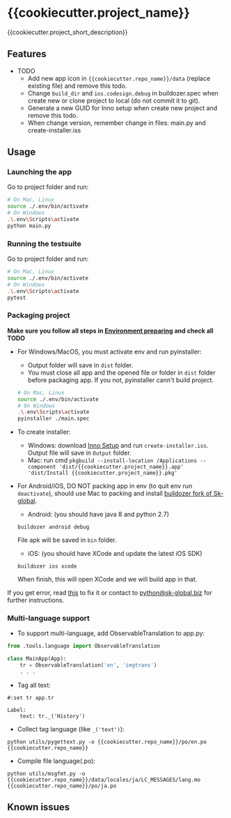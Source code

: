 # {{cookiecutter.project_name}}

{{cookiecutter.project_short_description}}

## Features


- TODO
    - Add new app icon in `{{cookiecutter.repo_name}}/data` (replace existing file) and remove this todo.
    - Change `build_dir` and `ios.codesign.debug` in buildozer.spec when create new or clone project to local (do not commit it to git).
    - Generate a new GUID for Inno setup when create new project and remove this todo.
    - When change version, remember change in files: main.py and create-installer.iss

## Usage

### Launching the app

Go to project folder and run:

```bash
# On Mac, Linux
source ./.env/bin/activate
# On Windows
.\.env\Scripts\activate
python main.py
```

### Running the testsuite

Go to project folder and run:

```bash
# On Mac, Linux
source ./.env/bin/activate
# On Windows
.\.env\Scripts\activate
pytest
```

### Packaging project

**Make sure you follow all steps in [Environment preparing](https://kivy-skglobal.readthedocs.io/en/latest/#environment-preparing) and check all TODO**

- For Windows/MacOS, you must activate env and run pyinstaller:
    - Output folder will save in `dist` folder.
    - You must close all app and the opened file or folder in `dist` folder before packaging app. If you not, pyinstaller cann't build project.

    ```bash
    # On Mac, Linux
    source ./.env/bin/activate
    # On Windows
    .\.env\Scripts\activate
    pyinstaller ./main.spec
    ```

- To create installer:
    - Windows: download [Inno Setup](http://www.jrsoftware.org/isinfo.php) and run `create-installer.iss`. Output file will save in `Output` folder.
    - Mac: run cmd `pkgbuild --install-location /Applications --component 'dist/{{cookiecutter.project_name}}.app' 'dist/Install {{cookiecutter.project_name}}.pkg'`

- For Android/iOS, DO NOT packing app in env (to quit env run `deactivate`), should use Mac to packing and install [buildozer fork of Sk-global](https://github.com/Thong-Tran/buildozer/tree/fix-errors).

    - Android: (you should have java 8 and python 2.7)

    ```
    buildozer android debug
    ```

    File apk will be saved in `bin` folder.

    - iOS: (you should have XCode and update the latest iOS SDK)

    ```
    buildozer ios xcode
    ```

    When finish, this will open XCode and we will build app in that.

If you get error, read [this](https://kivy-skglobal.readthedocs.io/en/latest/development/packaging-project/) to fix it or contact to python@sk-global.biz for further instructions.

### Multi-language support

- To support multi-language, add ObservableTranslation to app.py:

```python
from .tools.language import ObservableTranslation

class MainApp(App):
    tr = ObservableTranslation('en', 'imgtrans')
    . . .
```

- Tag all text:

```kv
#:set tr app.tr

Label:
    text: tr._('History')
```

- Collect tag language (like `_('text')`):

```
python utils/pygettext.py -o {{cookiecutter.repo_name}}/po/en.po {{cookiecutter.repo_name}}
```

- Compile file language(.po):

```
python utils/msgfmt.py -o {{cookiecutter.repo_name}}/data/locales/ja/LC_MESSAGES/lang.mo {{cookiecutter.repo_name}}/po/ja.po
```

## Known issues
